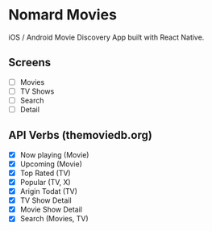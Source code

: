 # Nomard Movies

iOS / Android Movie Discovery App built with React Native.

## Screens

- [ ] Movies
- [ ] TV Shows
- [ ] Search
- [ ] Detail

## API Verbs (themoviedb.org)

- [x] Now playing (Movie)
- [x] Upcoming (Movie)
- [x] Top Rated (TV)
- [x] Popular (TV, X)
- [x] Arigin Todat (TV)
- [x] TV Show Detail
- [x] Movie Show Detail
- [x] Search (Movies, TV)
